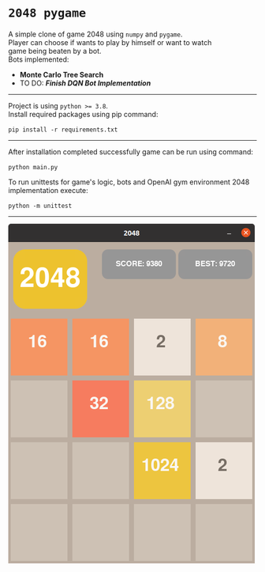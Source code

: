 # `2048 pygame`

A simple clone of game 2048 using `numpy` and `pygame`.  
Player can choose if wants to play by himself or want to watch  
game being beaten by a bot.  
Bots implemented:
 -  **Monte Carlo Tree Search**
- TO DO: ***Finish DQN Bot Implementation***
----
Project is using `python >= 3.8`.  
Install required packages using pip command:
```
pip install -r requirements.txt
```
---
After installation completed successfully game can be run using command:
```
python main.py
```
To run unittests for game's logic, bots and OpenAI gym 
environment 2048 implementation execute:
```
python -m unittest
```
---
![game_img](images/game.png)
